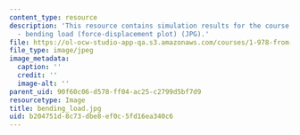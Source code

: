 ```yaml
---
content_type: resource
description: 'This resource contains simulation results for the course projects: NAMD
  - bending load (force-displacement plot) (JPG).'
file: https://ol-ocw-studio-app-qa.s3.amazonaws.com/courses/1-978-from-nano-to-macro-introduction-to-atomistic-modeling-techniques-january-iap-2007/b204751d8c73dbe8ef0c5fd16ea340c6_bending_load.jpg
file_type: image/jpeg
image_metadata:
  caption: ''
  credit: ''
  image-alt: ''
parent_uid: 90f60c06-d578-ff04-ac25-c2799d5bf7d9
resourcetype: Image
title: bending_load.jpg
uid: b204751d-8c73-dbe8-ef0c-5fd16ea340c6
---
```


